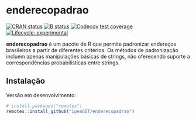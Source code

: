 
# enderecopadrao

[![CRAN
status](https://www.r-pkg.org/badges/version/enderecopadrao)](https://CRAN.R-project.org/package=enderecopadrao)
[![B
status](https://github.com/ipeaGIT/enderecopadrao/workflows/check/badge.svg)](https://github.com/ipeaGIT/enderecopadrao/actions?query=workflow%3Acheck)
[![Codecov test
coverage](https://codecov.io/gh/ipeaGIT/enderecopadrao/branch/main/graph/badge.svg)](https://app.codecov.io/gh/ipeaGIT/enderecopadrao?branch=main)
[![Lifecycle:
experimental](https://img.shields.io/badge/lifecycle-experimental-orange.svg)](https://lifecycle.r-lib.org/articles/stages.html)

**enderecopadrao** é um pacote de R que permite padronizar endereços
brasileiros a partir de diferentes critérios. Os métodos de padronização
incluem apenas manipulações básicas de strings, não oferecendo suporte a
correspondências probabilísticas entre strings.

## Instalação

Versão em desenvolvimento:

``` r
# install.packages("remotes")
remotes::install_github("ipeaGIT/enderecopadrao")
```
